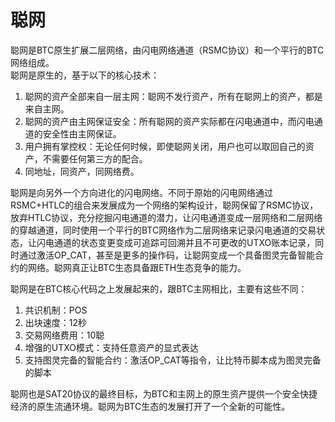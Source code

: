 聪网
====

聪网是BTC原生扩展二层网络，由闪电网络通道（RSMC协议）和一个平行的BTC网络组成。  
聪网是原生的，基于以下的核心技术：  
1. 聪网的资产全部来自一层主网：聪网不发行资产，所有在聪网上的资产，都是来自主网。
2. 聪网的资产由主网保证安全：所有聪网的资产实际都在闪电通道中，而闪电通道的安全性由主网保证。
3. 用户拥有掌控权：无论任何时候，即使聪网关闭，用户也可以取回自己的资产，不需要任何第三方的配合。
4. 同地址，同资产，同网络费。


聪网是向另外一个方向进化的闪电网络。不同于原始的闪电网络通过RSMC+HTLC的组合来发展成为一个网络的架构设计，聪网保留了RSMC协议，放弃HTLC协议，充分挖掘闪电通道的潜力，让闪电通道变成一层网络和二层网络的穿越通道，同时使用一个平行的BTC网络作为二层网络来记录闪电通道的交易状态，让闪电通道的状态变更变成可追踪可回溯并且不可更改的UTXO账本记录，同时通过激活OP_CAT，甚至是更多的操作码，让聪网变成一个具备图灵完备智能合约的网络。聪网真正让BTC生态具备跟ETH生态竞争的能力。


聪网是在BTC核心代码之上发展起来的，跟BTC主网相比，主要有这些不同：
1. 共识机制：POS
2. 出块速度：12秒
3. 交易网络费用：10聪
4. 增强的UTXO模式：支持任意资产的显式表达
5. 支持图灵完备的智能合约：激活OP_CAT等指令，让比特币脚本成为图灵完备的脚本



聪网也是SAT20协议的最终目标，为BTC和主网上的原生资产提供一个安全快捷经济的原生流通环境。聪网为BTC生态的发展打开了一个全新的可能性。  